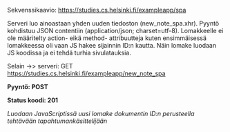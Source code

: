 Sekvenssikaavio:
https://studies.cs.helsinki.fi/exampleapp/spa 

Serveri luo ainoastaan yhden uuden tiedoston (new_note_spa.xhr).
Pyyntö kohdistuu JSON contentiin (application/json; charset=utf-8).
Lomakkeelle ei ole määritelty action- eikä method- attribuutteja kuten ensimmäisessä lomakkeessa oli vaan JS hakee sijainnin ID:n kautta. 
Näin lomake luodaan JS koodissa ja ei tehdä turhia sivulatauksia.


Selain ->> serveri: GET https://studies.cs.helsinki.fi/exampleapp/new_note_spa

**Pyyntö: POST**

**Status koodi: 201**

_Luodaan JavaScriptissä uusi lomake dokumentin ID:n perusteella tehtävään tapahtumankäsittelijään_